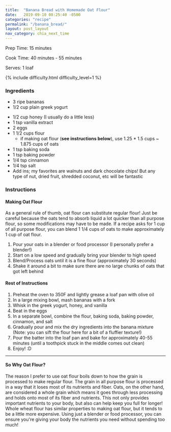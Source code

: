 ```yaml
---
title:  "Banana Bread with Homemade Oat Flour"
date:   2019-09-10 08:25:40 -0500
categories: "recipe"
permalink: "/banana_bread/"
layout: post_layout
nav_category: chia_next_time
---
```


Prep Time: 15 minutes

Cook Time: 40 minutes - 55 minutes

Serves: 1 loaf

{% include difficulty.html difficulty_level=1 %}


### Ingredients

-  3 ripe bananas
-  1/2 cup plain greek yogurt
* 1/2 cup honey (I usually do a little less)
* 1 tsp vanilla extract
* 2 eggs
* 1 1/2 cups flour
    * if making oat flour (**see instructions below**), use 1.25 * 1.5 cups ~ 1.875 cups of oats
* 1 tsp baking soda
* 1 tsp baking powder
* 1/4 tsp cinnamon
* 1/4 tsp salt
* Add ins; my favorites are walnuts and dark chocolate chips! But any type of nut, dried fruit, shredded coconut, etc will be fantastic

### Instructions

#### Making Oat Flour

As a general rule of thumb, oat flour can substitute regular flour! Just be careful because the oats tend to absorb liquid a lot quicker than all purpose flour, so some modifications may have to be made. If a recipe asks for 1 cup of all purpose flour, you can blend 1 1/4 cups of oats to make approximately 1 cup of oat flour.

1. Pour your oats in a blender or food processor (I personally prefer a blender!)
2. Start on a low speed and gradually bring your blender to high speed
3. Blend/Process oats until it is a fine flour (approximately 30 seconds)
4. Shake it around a bit to make sure there are no large chunks of oats that got left behind

#### Rest of Instructions

1. Preheat the oven to 350F and lightly grease a loaf pan with olive oil
2. In a large mixing bowl, mash bananas with a fork
3. Whisk in the greek yogurt, honey, and vanilla
4. Beat in the eggs
5. In a separate bowl, combine the flour, baking soda, baking powder, cinnamon, and salt
6. Gradually pour and mix the dry ingredients into the banana mixture (Note: you can sift the flour here for a bit of a fluffier texture!)
7. Pour the batter into the loaf pan and bake for approximately 40-55 minutes (until a toothpick stuck in the middle comes out clean)
8. Enjoy! :D

---

#### So Why Oat Flour?

The reason I prefer to use oat flour boils down to how the grain is processed to make regular flour. The grain in all purpose flour is processed in a way that it loses most of its nutrients and fiber. Oats, on the other hand, are considered a whole grain which means it goes through less processing and holds onto most of its fiber and nutrients. This not only provides important nutrients to your body, but also can help keep you full for longer! Whole wheat flour has similar properties to making oat flour, but it tends to be a little more expensive. Using just a blender or food processor, you can ensure you're giving your body the nutrients you need without spending too much!
